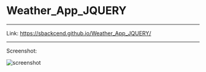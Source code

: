 # Weather_App_JQUERY

---

Link: https://sbackcend.github.io/Weather_App_JQUERY/

---

Screenshot: 

![screenshot](https://user-images.githubusercontent.com/107551364/184662206-d1179ccd-bff0-4f88-a3d7-b354376ca58d.png)
